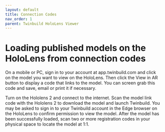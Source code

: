 ```yaml
---
layout: default
title: Connection Codes
nav_order: 1
parent: Twinbuild HoloLens Viewer
---
```


# Loading published models on the HoloLens from connection codes

On a mobile or PC, sign in to your account at app.twinbuild.com and click on the model you want to view on the HoloLens. Then click the View in AR button to display a code that links to the model. You can screen grab this code and save, email or print it if necessary.

Turn on the Hololens 2 and connect to the internet. Scan the model link code with the Hololens 2 to download the model and launch Twinbuild. You may be asked to sign in to your Twinbuild account in the Edge browser on the HoloLens to confirm permission to view the model. After the model has been successfully loaded, scan two or more registration codes in your physical space to locate the model at 1:1.
